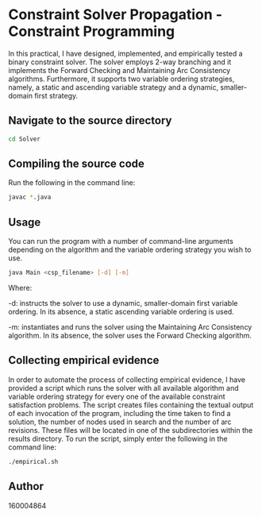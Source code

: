 # Constraint Solver Propagation - Constraint Programming

In this practical, I have designed, implemented, and empirically tested a binary constraint solver. The solver employs 2-way branching and it implements the Forward Checking and Maintaining Arc Consistency algorithms. Furthermore, it supports two variable ordering strategies, namely, a static and ascending variable strategy and a dynamic, smaller-domain first strategy.

## Navigate to the source directory
```bash
cd Solver
```

## Compiling the source code

Run the following in the command line:

```bash
javac *.java
```

## Usage
You can run the program with a number of command-line arguments depending on the algorithm and the variable ordering strategy you wish to use. 

```bash
java Main <csp_filename> [-d] [-m]
```
Where:

-d: instructs the solver to use a dynamic, smaller-domain first variable ordering. In its absence, a static ascending variable ordering is used.

-m: instantiates and runs the solver using the Maintaining Arc Consistency algorithm. In its absence, the solver uses the Forward Checking algorithm.

## Collecting empirical evidence
In order to automate the process of collecting empirical evidence, I have provided a script which runs the solver with all available algorithm and variable ordering strategy for every one of the available constraint satisfaction problems. The script creates files containing the textual output of each invocation of the program, including the time taken to find a solution, the number of nodes used in search and the number of arc revisions. These files will be located in one of the subdirectories within the results directory. To run the script, simply enter the following in the command line:

```bash
./empirical.sh
```

## Author
160004864